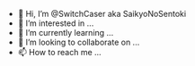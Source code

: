 - 👋 Hi, I’m @SwitchCaser aka SaikyoNoSentoki
- 👀 I’m interested in ...
- 🌱 I’m currently learning ...
- 💞️ I’m looking to collaborate on ...
- 📫 How to reach me ...

<!---
SwitchCaser/SwitchCaser is a ✨ special ✨ repository because its `README.md` (this file) appears on your GitHub profile.
You can click the Preview link to take a look at your changes.
--->
